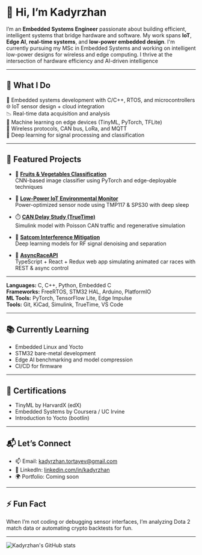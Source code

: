 # 👋 Hi, I’m Kadyrzhan

I’m an **Embedded Systems Engineer** passionate about building efficient, intelligent systems that bridge hardware and software. My work spans **IoT**, **Edge AI**, **real-time systems**, and **low-power embedded design**. I'm currently pursuing my MSc in Embedded Systems and working on intelligent low-power designs for wireless and edge computing. I thrive at the intersection of hardware efficiency and AI-driven intelligence

---

## 💼 What I Do

🔧 Embedded systems development with C/C++, RTOS, and microcontrollers  
🌐 IoT sensor design + cloud integration  
📉 Real-time data acquisition and analysis  
🤖 Machine learning on edge devices (TinyML, PyTorch, TFLite)  
📡 Wireless protocols, CAN bus, LoRa, and MQTT  
🧠 Deep learning for signal processing and classification

---

## 📁 Featured Projects

- 🥦 [**Fruits & Vegetables Classification**](https://github.com/Kalifornia-ai/FruitsAndVegetablesClassification)  
  CNN-based image classifier using PyTorch and edge-deployable techniques

- 🔋 [**Low-Power IoT Environmental Monitor**](https://github.com/Kalifornia-ai/Low-Power-IoT-Environmental-Monitor)  
  Power-optimized sensor node using TMP117 & SPS30 with deep sleep

- ⏱️ [**CAN Delay Study (TrueTime)**](https://github.com/Kalifornia-ai/CAN-Delay-Study)  
  Simulink model with Poisson CAN traffic and regenerative simulation

- 📡 [**Satcom Interference Mitigation**](https://github.com/Kalifornia-ai/Satcom-interference-mitigation)  
  Deep learning models for RF signal denoising and separation

- 🏁 [**AsyncRaceAPI**](https://github.com/Kalifornia-ai/AsyncRaceAPI)  
  TypeScript + React + Redux web app simulating animated car races with REST & async control


---

**Languages:** C, C++, Python, Embedded C  
**Frameworks:** FreeRTOS, STM32 HAL, Arduino, PlatformIO  
**ML Tools:** PyTorch, TensorFlow Lite, Edge Impulse  
**Tools:** Git, KiCad, Simulink, TrueTime, VS Code 

---

## 📚 Currently Learning

- Embedded Linux and Yocto  
- STM32 bare-metal development  
- Edge AI benchmarking and model compression  
- CI/CD for firmware

---

## 🏅 Certifications
- TinyML by HarvardX (edX)
- Embedded Systems by Coursera / UC Irvine
- Introduction to Yocto (bootlin)

---

## 📬 Let’s Connect

- 📫 Email: [kadyrzhan.tortayev@gmail.com](mailto:kadyrzhan.tortayev@gmail.com)  
- 🔗 LinkedIn: [linkedin.com/in/kadyrzhan](https://linkedin.com/in/kadyrzhan)  
- 🌍 Portfolio: Coming soon

---

## ⚡ Fun Fact

When I’m not coding or debugging sensor interfaces, I’m analyzing Dota 2 match data or automating crypto backtests for fun.

---

![Kadyrzhan's GitHub stats](https://github-readme-stats.vercel.app/api?username=Kalifornia-ai&show_icons=true&theme=radical)
